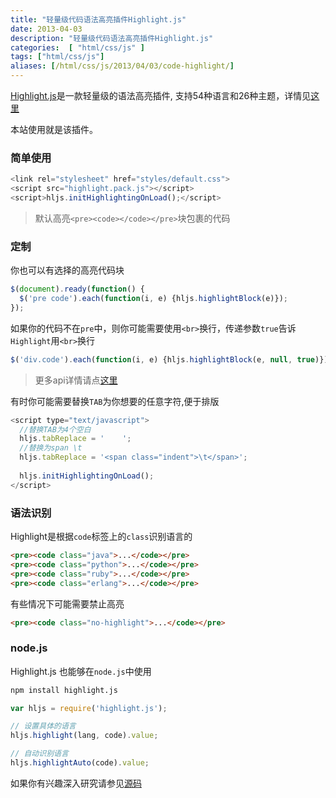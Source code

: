 ```yaml
---
title: "轻量级代码语法高亮插件Highlight.js"
date: 2013-04-03
description: "轻量级代码语法高亮插件Highlight.js"
categories:  [ "html/css/js" ]
tags: ["html/css/js"]
aliases: [/html/css/js/2013/04/03/code-highlight/]
---
```


[Highlight.js](http://softwaremaniacs.org/soft/highlight/en/)是一款轻量级的语法高亮插件,
支持54种语言和26种主题，详情见[这里](http://softwaremaniacs.org/media/soft/highlight/test.html)


本站使用就是该插件。

### 简单使用

```js
<link rel="stylesheet" href="styles/default.css">
<script src="highlight.pack.js"></script>
<script>hljs.initHighlightingOnLoad();</script>
```
>默认高亮`<pre><code></code></pre>`块包裹的代码

### 定制

你也可以有选择的高亮代码块

```js
$(document).ready(function() {
  $('pre code').each(function(i, e) {hljs.highlightBlock(e)});
});
```
如果你的代码不在`pre`中，则你可能需要使用`<br>`换行，传递参数`true`告诉`Highlight`用`<br>`换行

```js
$('div.code').each(function(i, e) {hljs.highlightBlock(e, null, true)});
```
> 更多api详情请点[这里](http://highlightjs.readthedocs.org/en/latest/api.html)

有时你可能需要替换`TAB`为你想要的任意字符,便于排版

```js
<script type="text/javascript">
  //替换TAB为4个空白
  hljs.tabReplace = '    '; 
  //替换为span \t
  hljs.tabReplace = '<span class="indent">\t</span>';
  
  hljs.initHighlightingOnLoad();
</script>
```

### 语法识别

Highlight是根据`code`标签上的`class`识别语言的

```html
<pre><code class="java">...</code></pre>
<pre><code class="python">...</code></pre>
<pre><code class="ruby">...</code></pre>
<pre><code class="erlang">...</code></pre>
```

有些情况下可能需要禁止高亮

```html
<pre><code class="no-highlight">...</code></pre>
```

### node.js

Highlight.js 也能够在`node.js`中使用

```sh
npm install highlight.js
```

```js
var hljs = require('highlight.js');

// 设置具体的语言
hljs.highlight(lang, code).value;

// 自动识别语言
hljs.highlightAuto(code).value;
```

如果你有兴趣深入研究请参见[源码](https://github.com/isagalaev/highlight.js)
